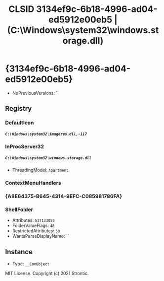 ﻿---
title: "CLSID 3134ef9c-6b18-4996-ad04-ed5912e00eb5 | (C:\\Windows\\system32\\windows.storage.dll)"
excerpt: What is COM-Object CLSID 3134ef9c-6b18-4996-ad04-ed5912e00eb5?
---

# {3134ef9c-6b18-4996-ad04-ed5912e00eb5}

* NoPreviousVersions: ``

## Registry


### DefaultIcon

##### `C:\Windows\system32\imageres.dll,-117`

### InProcServer32

##### `C:\Windows\system32\windows.storage.dll`
* ThreadingModel: `Apartment`

### ContextMenuHandlers


### {A8E64375-B645-4314-9EFC-C085981786FA}


### ShellFolder

* Attributes: `537133056`
* FolderValueFlags: `48`
* RestrictedAttributes: `50`
* WantsParseDisplayName: ``

## Instance

* Type: `__ComObject`

MIT License. Copyright (c) 2021 Strontic.


